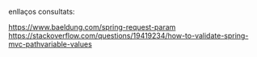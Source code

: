 enllaços consultats:

https://www.baeldung.com/spring-request-param
https://stackoverflow.com/questions/19419234/how-to-validate-spring-mvc-pathvariable-values
